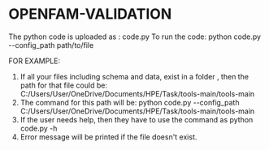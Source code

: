 # OPENFAM-VALIDATION
The python code is uploaded as : code.py
To run the code:
  python code.py --config_path path/to/file
 
FOR EXAMPLE:
 1. If all your files including schema and data, exist in a folder , then the path for that file could be: C:/Users/User/OneDrive/Documents/HPE/Task/tools-main/tools-main
 2. The command for this path will be: python code.py --config_path C:/Users/User/OneDrive/Documents/HPE/Task/tools-main/tools-main
 3. If the user needs help, then they have to use the command as python code.py -h
 4. Error message will be printed if the file doesn't exist.
  
